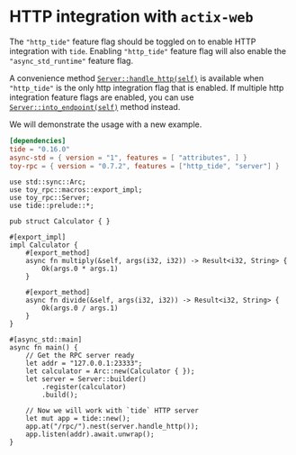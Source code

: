 # HTTP integration with `actix-web`

The `"http_tide"` feature flag should be toggled on to enable HTTP integration with `tide`. Enabling `"http_tide"` feature flag will also enable the `"async_std_runtime"` feature flag.

A convenience method [`Server::handle_http(self)`](https://docs.rs/toy-rpc/0.7.0-alpha.2/toy_rpc/server/struct.Server.html#method.handle_http-1) is available when `"http_tide"` is the only http integration flag that is enabled. If multiple http integration feature flags are enabled, you can use [`Server::into_endpoint(self)`](https://docs.rs/toy-rpc/0.7.0-alpha.2/toy_rpc/server/struct.Server.html#method.into_endpoint) method instead.

We will demonstrate the usage with a new example.

```toml
[dependencies]
tide = "0.16.0"
async-std = { version = "1", features = [ "attributes", ] }  
toy-rpc = { version = "0.7.2", features = ["http_tide", "server"] }
```

```rust,noplaypen 
use std::sync::Arc;
use toy_rpc::macros::export_impl;
use toy_rpc::Server;
use tide::prelude::*;

pub struct Calculator { }

#[export_impl]
impl Calculator {
    #[export_method]
    async fn multiply(&self, args(i32, i32)) -> Result<i32, String> {
        Ok(args.0 * args.1)
    }

    #[export_method]
    async fn divide(&self, args(i32, i32)) -> Result<i32, String> {
        Ok(args.0 / args.1)
    }
}

#[async_std::main]
async fn main() {
    // Get the RPC server ready
    let addr = "127.0.0.1:23333";
    let calculator = Arc::new(Calculator { });
    let server = Server::builder()
        .register(calculator)
        .build();

    // Now we will work with `tide` HTTP server
    let mut app = tide::new();
    app.at("/rpc/").nest(server.handle_http());
    app.listen(addr).await.unwrap();
}
```